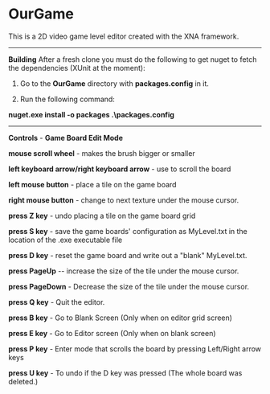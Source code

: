 OurGame
=======

This is a 2D video game level editor created with the XNA framework.

---

**Building**
After a fresh clone you must do the following to get nuget to fetch the dependencies (XUnit at the moment):

1.  Go to the **OurGame** directory with **packages.config** in it.

2.  Run the following command:

**nuget.exe install -o packages .\packages.config**



---

**Controls** - **Game Board Edit Mode**

**mouse scroll wheel** - makes the brush bigger or smaller

**left keyboard arrow/right keyboard arrow** - use to scroll the board

**left mouse button** - place a tile on the game board

**right mouse button** - change to next texture under the mouse cursor.

**press Z key** - undo placing a tile on the game board grid

**press S key** - save the game boards' configuration as MyLevel.txt in the location of the .exe executable file

**press D key** - reset the game board and write out  a "blank" MyLevel.txt.

**press PageUp** -- increase the size of the tile under the mouse cursor.

**press PageDown** - Decrease the size of the tile under the mouse cursor.

**press Q key** - Quit the editor.

**press B key** - Go to Blank Screen (Only when on editor grid screen)

**press E key** - Go to Editor screen (Only when on blank screen)

**press P key** - Enter mode that scrolls the board by pressing Left/Right arrow keys

**press U key** - To undo if the D key was pressed (The whole board was deleted.)
